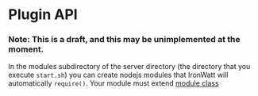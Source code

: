 # Plugin API
### Note: This is a draft, and this may be unimplemented at the moment.

In the modules subdirectory of the server directory (the directory that you execute `start.sh`) you can create
nodejs modules that IronWatt will automatically `require()`. Your module must extend [module class] 



[module class]: src/module/module.js
